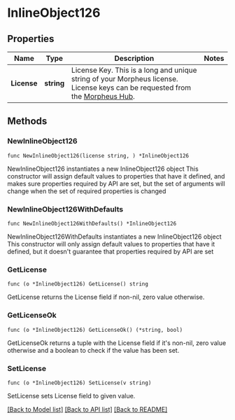 # InlineObject126

## Properties

Name | Type | Description | Notes
------------ | ------------- | ------------- | -------------
**License** | **string** | License Key. This is a long and unique string of your Morpheus license. License keys can be requested from the [Morpheus Hub](https://morpheushub.com). | 

## Methods

### NewInlineObject126

`func NewInlineObject126(license string, ) *InlineObject126`

NewInlineObject126 instantiates a new InlineObject126 object
This constructor will assign default values to properties that have it defined,
and makes sure properties required by API are set, but the set of arguments
will change when the set of required properties is changed

### NewInlineObject126WithDefaults

`func NewInlineObject126WithDefaults() *InlineObject126`

NewInlineObject126WithDefaults instantiates a new InlineObject126 object
This constructor will only assign default values to properties that have it defined,
but it doesn't guarantee that properties required by API are set

### GetLicense

`func (o *InlineObject126) GetLicense() string`

GetLicense returns the License field if non-nil, zero value otherwise.

### GetLicenseOk

`func (o *InlineObject126) GetLicenseOk() (*string, bool)`

GetLicenseOk returns a tuple with the License field if it's non-nil, zero value otherwise
and a boolean to check if the value has been set.

### SetLicense

`func (o *InlineObject126) SetLicense(v string)`

SetLicense sets License field to given value.



[[Back to Model list]](../README.md#documentation-for-models) [[Back to API list]](../README.md#documentation-for-api-endpoints) [[Back to README]](../README.md)


